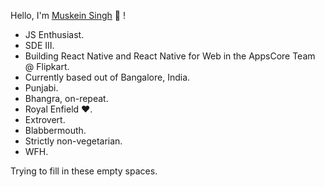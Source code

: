 Hello, I'm [Muskein Singh](https://muskein.com) 🚀 ! 

- JS Enthusiast. 
- SDE III. 
- Building React Native and React Native for Web in the AppsCore Team @ Flipkart. 
- Currently based out of Bangalore, India. 
- Punjabi. 
- Bhangra, on-repeat. 
- Royal Enfield ❤️. 
- Extrovert. 
- Blabbermouth. 
- Strictly non-vegetarian. 
- WFH. 

Trying to fill in these empty spaces.
